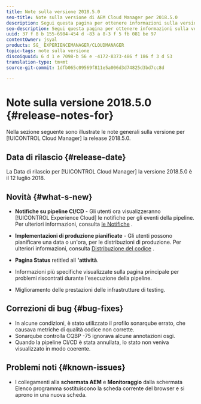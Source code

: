 ```yaml
---
title: Note sulla versione 2018.5.0
seo-title: Note sulla versione di AEM Cloud Manager per 2018.5.0
description: Segui questa pagina per ottenere informazioni sulla versione 2018.5.0 di Cloud Manager.
seo-description: Segui questa pagina per ottenere informazioni sulla versione 2018.5.0 di AEM Cloud Manager.
uuid: 37 f 8 b 155-6984-454 d -83 a 8-3 f 5 fb 081 be 97
contentOwner: jsyal
products: SG_ EXPERIENCEMANAGER/CLOUDMANAGER
topic-tags: note sulla versione
discoiquuid: 6 d 1 e 7098-b 56 e -4172-8373-486 f 186 f 3 d 53
translation-type: tm+mt
source-git-commit: 1dfb065c09569f811e5a006d3d74825d3bd7cc8d

---
```



# Note sulla versione 2018.5.0 {#release-notes-for}

Nella sezione seguente sono illustrate le note generali sulla versione per [!UICONTROL Cloud Manager] la release 2018.5.0.

## Data di rilascio {#release-date}

La Data di rilascio per [!UICONTROL Cloud Manager] la versione 2018.5.0 è il 12 luglio 2018.

## Novità {#what-s-new}

* **Notifiche su pipeline CI/CD** - Gli utenti ora visualizzeranno [!UICONTROL Experience Cloud] le notifiche per gli eventi della pipeline. Per ulteriori informazioni, consulta [le Notifiche](notifications.md) .

* **Implementazioni di produzione pianificate** - Gli utenti possono pianificare una data o un&#39;ora, per le distribuzioni di produzione. Per ulteriori informazioni, consulta [Distribuzione del codice](deploying-code.md) .

* **Pagina Status** retitled all **&#39;attività**.

* Informazioni più specifiche visualizzate sulla pagina principale per problemi riscontrati durante l&#39;esecuzione della pipeline.
* Miglioramento delle prestazioni delle infrastrutture di testing.

## Correzioni di bug {#bug-fixes}

* In alcune condizioni, è stato utilizzato il profilo sonarqube errato, che causava metriche di qualità codice non corrette.
* Sonarqube controlla CQBP -75 ignorava alcune annotazioni osgi.
* Quando la pipeline CI/CD è stata annullata, lo stato non veniva visualizzato in modo coerente.

## Problemi noti {#known-issues}

* I collegamenti alla **schermata AEM** e **Monitoraggio** dalla schermata Elenco programma sostituiscono la scheda corrente del browser e si aprono in una nuova scheda.

